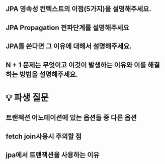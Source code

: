 ## JPA 영속성 컨텍스트의 이점(5가지)을 설명해주세요.
## JPA Propagation 전파단계를 설명해주세요
## JPA를 쓴다면 그 이유에 대해서 설명해주세요.
## N + 1 문제는 무엇이고 이것이 발생하는 이유와 이를 해결하는 방법을 설명해주세요.

# 💡 파생 질문
## 트랜잭션 어노테이션에 있는 옵션들 중 다른 옵션  
## fetch join사용시 주의할 점
## jpa에서 트랜잭션을 사용하는 이유
